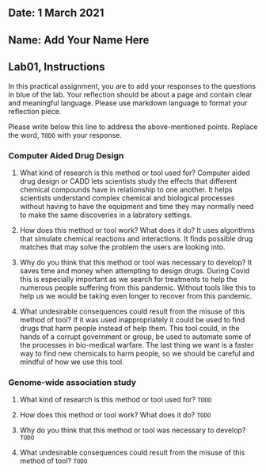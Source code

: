 ## Date: 1 March 2021

## Name: Add Your Name Here

## Lab01, Instructions

In this practical assignment, you are to add your responses to the questions in blue of the lab. Your reflection should be about a page and contain clear and meaningful language. Please use markdown language to format your reflection piece.

Please write below this line to address the above-mentioned points. Replace the word, `TODO` with your response.

### Computer Aided Drug Design

 1. What kind of research is this method or tool used for?
 Computer aided drug design or CADD lets scientists study the effects that different chemical compounds have in relationship to one another. It helps scientists understand complex chemical and biological processes without having to have the equipment and time they may normally need to make the same discoveries in a labratory settings.

 2. How does this method or tool work? What does it do?
 It uses algorithms that simulate chemical reactions and interactions. It finds possible drug matches that may solve the problem the users are looking into.

 3. Why do you think that this method or tool was necessary to develop?
It saves time and money when attempting to design drugs. During Covid this is especially important as we search for treatments to help the numerous people suffering from this pandemic. Without tools like this to help us we would be taking even longer to recover from this pandemic.

 4. What undesirable consequences could result from the misuse of this method of tool?
If it was used inappropriately it could be used to find drugs that harm people instead of help them. This tool could, in the hands of a corrupt government or group, be used to automate some of the processes in bio-medical warfare. The last thing we want is a faster way to find new chemicals to harm people, so we should be careful and mindful of how we use this tool.

### Genome-wide association study

 1. What kind of research is this method or tool used for?
 `TODO`

 2. How does this method or tool work? What does it do?
 `TODO`

 3. Why do you think that this method or tool was necessary to develop?
 `TODO`

 4. What undesirable consequences could result from the misuse of this method of tool? `TODO`
